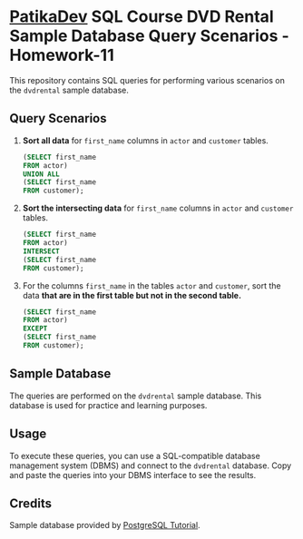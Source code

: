 # [PatikaDev](https://academy.patika.dev/) SQL Course DVD Rental Sample Database Query Scenarios - Homework-11

This repository contains SQL queries for performing various scenarios on the `dvdrental` sample database.

## Query Scenarios

1. **Sort all data** for `first_name` columns in `actor` and `customer` tables.
    ```sql
    (SELECT first_name
    FROM actor)
    UNION ALL
    (SELECT first_name
    FROM customer);
    ```

2. **Sort the intersecting data** for `first_name` columns in `actor` and `customer` tables.
    ```sql
    (SELECT first_name
    FROM actor)
    INTERSECT
    (SELECT first_name
    FROM customer);
    ```

3. For the columns `first_name` in the tables `actor` and `customer`, sort the data **that are in the first table but not in the second table.**
    ```sql
    (SELECT first_name
    FROM actor)
    EXCEPT
    (SELECT first_name
    FROM customer);
    ```

## Sample Database

The queries are performed on the `dvdrental` sample database. This database is used for practice and learning purposes.

## Usage

To execute these queries, you can use a SQL-compatible database management system (DBMS) and connect to the `dvdrental` database. Copy and paste the queries into your DBMS interface to see the results.

## Credits

Sample database provided by [PostgreSQL Tutorial](https://www.postgresqltutorial.com/).